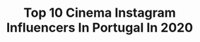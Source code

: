 ---
title: Top 10 Cinema Instagram Influencers In Portugal In 2020
description: >-
  Find top cinema Instagram influencers in Portugal in 2020. Most popular hashtags: #portugal #stayhome #photography #travel.
platform: Instagram
profiles:
  - username: "andriu_fpv"
    fullname: >-
      Andrés Aguilera
    location: "Portugal"
    followers: 194889
    engagement: 1245
    commentsToLikes: 0.022062
    avatar: "https://scontent-bos3-1.cdninstagram.com/v/t51.2885-19/s320x320/62454435_1990962334341072_5758411332630085632_n.jpg?_nc_ht=scontent-bos3-1.cdninstagram.com&_nc_ohc=_1JeiPqndKQAX-iWEv1&oh=754e34b160d4f6b09c0ded7506e20594&oe=5EB91C7B"
    verified: false
    hashtags: "#gopro8, #kualalumpur, #drones, #skiing"
  - username: "mmjardim"
    fullname: >-
      Mónica Jardim
    location: "Portugal"
    followers: 215564
    engagement: 173
    commentsToLikes: 0.015932
    avatar: "https://scontent-ams4-1.cdninstagram.com/v/t51.2885-19/s320x320/66492252_413231632881796_7865802989930283008_n.jpg?_nc_ht=scontent-ams4-1.cdninstagram.com&_nc_ohc=Kc3EG6UcImwAX-M0SM4&oh=26d067cb2ed25182d038b5ebf280a600&oe=5EB7EEF5"
    verified: true
    hashtags: "#running, #somosportugal, #fiquememcasa, #vaificartudobem"
  - username: "okarenc"
    fullname: >-
      кarenкwc ✶🌆 Hongkong
    location: "Portugal"
    followers: 6838
    engagement: 781
    commentsToLikes: 0.036673
    avatar: "https://scontent-lhr8-1.cdninstagram.com/v/t51.2885-19/s320x320/69401641_2266204203507099_5242583844825071616_n.jpg?_nc_ht=scontent-lhr8-1.cdninstagram.com&_nc_ohc=SaJYskZ0C0QAX-bLjN5&oh=c32cde1d8893b93429577c5096ff37b2&oe=5EBAE427"
    verified: false
    hashtags: "#agameoftones, #alltrails, #seoultravel, #verilymoment"
  - username: "gabrielalrbarros"
    fullname: >-
      Gabriela Barros
    location: "Portugal"
    followers: 91668
    engagement: 266
    commentsToLikes: 0.014431
    avatar: "https://scontent-lhr8-1.cdninstagram.com/v/t51.2885-19/s320x320/90484298_231396594707951_4318539876111745024_n.jpg?_nc_ht=scontent-lhr8-1.cdninstagram.com&_nc_ohc=_api2uI_HBcAX8lP9CJ&oh=d2430135be78ba7b7091eab20c72a9e1&oe=5EB94580"
    verified: false
    hashtags: "#christmas, #beyonce, #movie, #roxiestaysthefuckhome"
  - username: "untitled.save"
    fullname: >-
      Untitled
    location: "Portugal"
    followers: 13002
    engagement: 766
    commentsToLikes: 0.007944
    avatar: "https://scontent-amt2-1.cdninstagram.com/v/t51.2885-19/s320x320/47586436_2193446994041321_7083781868729925632_n.jpg?_nc_ht=scontent-amt2-1.cdninstagram.com&_nc_ohc=nwcuZj6u7ykAX8JgKUM&oh=050c7d3964f268e1e2ea790a98e8c0f3&oe=5EB92FCC"
    verified: false
    hashtags: "#silverscreen, #baroque, #mikeshake, #portraitart"
  - username: "zepev"
    fullname: >-
      𝒁é 𝑽𝒊𝒍𝒂𝒔 𝑩𝒐𝒂𝒔
    location: "Portugal"
    followers: 7650
    engagement: 1612
    commentsToLikes: 0.046096
    avatar: "https://scontent-lhr8-1.cdninstagram.com/v/t51.2885-19/s150x150/79977486_477366376538948_6651906964198522880_n.jpg?_nc_ht=scontent-lhr8-1.cdninstagram.com&_nc_ohc=ahDAT4rJPFQAX9Ao_gs&oh=cfbe978ee1813560bcf71ad43aa32733&oe=5EB8C99C"
    verified: false
    hashtags: "#naturelover, #dubaitag, #dubaitourism, #visual"
  - username: "anneachim"
    fullname: >-
      Ana Achim
    location: "Portugal"
    followers: 11453
    engagement: 901
    commentsToLikes: 0.015464
    avatar: "https://scontent-lhr8-1.cdninstagram.com/v/t51.2885-19/s320x320/74709963_2345654429079747_4050113671471300608_n.jpg?_nc_ht=scontent-lhr8-1.cdninstagram.com&_nc_ohc=bod-jOkRH_0AX9Ewfvc&oh=2de675e571a2129758934b4e34e073f5&oe=5EB8C096"
    verified: false
    hashtags: "#bikinibottom, #girls, #retr, #streetsofportugal"
  - username: "simao_the_beagle"
    fullname: >-
      Simão - Storyteller with paws
    location: "Portugal"
    followers: 24046
    engagement: 544
    commentsToLikes: 0.101475
    avatar: "https://scontent-lht6-1.cdninstagram.com/v/t51.2885-19/s320x320/79545069_747786159068301_3604311970410397696_n.jpg?_nc_ht=scontent-lht6-1.cdninstagram.com&_nc_ohc=CLS2V6I7J9wAX-d-BLD&oh=6a935f0c52387a4deddeae1b042b6acc&oe=5EB942F3"
    verified: false
    hashtags: "#dogsofbark, #carris, #sharingportugal, #igerslisboa"
  - username: "andrechaica"
    fullname: >-
      André Chaíça
    location: "Portugal"
    followers: 40149
    engagement: 373
    commentsToLikes: 0.124581
    avatar: "https://scontent-lhr8-1.cdninstagram.com/v/t51.2885-19/s320x320/91704602_829053260937779_430609431072342016_n.jpg?_nc_ht=scontent-lhr8-1.cdninstagram.com&_nc_ohc=EhYYqAW2hr0AX87UqkF&oh=9f6c4d9415a300629318420ce8692e81&oe=5EBAD97D"
    verified: false
    hashtags: "#igworldclub, #homedesign, #designmilk, #fourseasonsnewyork"
  - username: "martaalvespinklemonade"
    fullname: >-
      Marta Alves 🌙 Pink Lemonade
    location: "Portugal"
    followers: 30659
    engagement: 339
    commentsToLikes: 0.219092
    avatar: "https://scontent-lhr8-1.cdninstagram.com/v/t51.2885-19/s320x320/91800257_161908041664218_6041945587245383680_n.jpg?_nc_ht=scontent-lhr8-1.cdninstagram.com&_nc_ohc=rzX-Sk7qgHcAX93pMSg&oh=6bd574ada0acf8f0fc459774136d007f&oe=5EBB6BC6"
    verified: false
    hashtags: "#girlpower, #womanpower, #anastasiabeverlyhills, #skincareroutine"
---